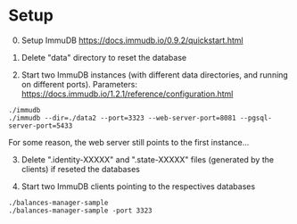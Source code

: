 # Setup

0. Setup ImmuDB https://docs.immudb.io/0.9.2/quickstart.html

1. Delete "data" directory to reset the database

2. Start two ImmuDB instances (with different data directories, and running on different ports). Parameters: https://docs.immudb.io/1.2.1/reference/configuration.html
```
./immudb
./immudb --dir=./data2 --port=3323 --web-server-port=8081 --pgsql-server-port=5433
```
For some reason, the web server still points to the first instance...

3. Delete ".identity-XXXXX" and ".state-XXXXX" files (generated by the clients) if reseted the databases

4. Start two ImmuDB clients pointing to the respectives databases
````
./balances-manager-sample
./balances-manager-sample -port 3323
````
